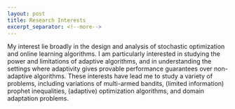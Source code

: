 ```yaml
---
layout: post
title: Research Interests
excerpt_separator: <!--more-->
---
```



My interest lie broadly in the design and analysis of stochastic optimization and online learning algorithms. I am particularly interested in studying the power and limitations of adaptive algorithms, and in understanding the settings where adaptivity gives provable performance guarantees over non-adaptive algorithms. These interests have lead me to study a variety of problems, including variations of multi-armed bandits, (limited information) prophet inequalities, (adaptive) optimization algorithms, and domain adaptation problems.

